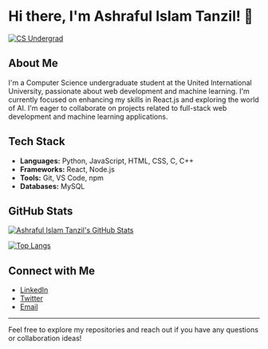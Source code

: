 # Hi there, I'm Ashraful Islam Tanzil! 👋

[![CS Undergrad](https://img.shields.io/badge/CS-Undergrad-blue?style=for-the-badge)]()

## About Me

I'm a Computer Science undergraduate student at the United International University, passionate about web development and machine learning. I'm currently focused on enhancing my skills in React.js and exploring the world of AI. I'm eager to collaborate on projects related to full-stack web development and machine learning applications.

## Tech Stack

* **Languages:** Python, JavaScript, HTML, CSS, C, C++
* **Frameworks:** React, Node.js
* **Tools:** Git, VS Code, npm
* **Databases:** MySQL



## GitHub Stats

[![Ashraful Islam Tanzil's GitHub Stats](https://github-readme-stats.vercel.app/api?username=ai-tanzil811&show_icons=true&theme=radical)](https://github.com/ai-tanzil811)

[![Top Langs](https://github-readme-stats.vercel.app/api/top-langs/?username=ai-tanzil811&layout=compact&theme=radical)](https://github.com/ai-tanzil811)

## Connect with Me

* [LinkedIn](https://www.linkedin.com/in/ai-tanzil/)
* [Twitter](https://x.com/ai_tanzil)
* [Email](mailto:ahmedtanzil174@gmail.com)

---

Feel free to explore my repositories and reach out if you have any questions or collaboration ideas!
